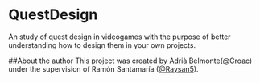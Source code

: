 # QuestDesign

An study of quest design in videogames with the purpose of better understanding how to design them in your own projects.

##About the author
This project was created by Adrià Belmonte([@Croac](https://github.com/Croaco)) under the supervision of Ramón Santamaría ([@Raysan5](https://github.com/raysan5)).
